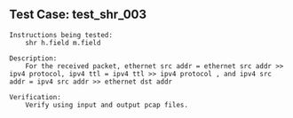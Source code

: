 Test Case: test_shr_003
-----------------------

    Instructions being tested:
        shr h.field m.field

    Description:
        For the received packet, ethernet src addr = ethernet src addr >> ipv4 protocol, ipv4 ttl = ipv4 ttl >> ipv4 protocol , and ipv4 src addr = ipv4 src addr >> ethernet dst addr

    Verification:
        Verify using input and output pcap files.
